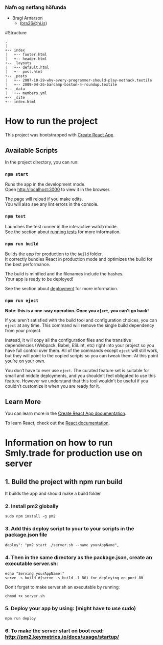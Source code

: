 
### Nafn og netfang höfunda

- Bragi Arnarson
    - (bra26@hi.is)

#Structure
```
.
|  
+-- index
|   +-- footer.html
|   +-- header.html
+-- _layouts
|   +-- default.html
|   +-- post.html
+-- _posts
|   +-- 2007-10-29-why-every-programmer-should-play-nethack.textile
|   +-- 2009-04-26-barcamp-boston-4-roundup.textile
+-- _data
|   +-- members.yml
+-- _site
+-- index.html
```

# How to run the project

This project was bootstrapped with [Create React App](https://github.com/facebook/create-react-app).

## Available Scripts

In the project directory, you can run:

### `npm start`

Runs the app in the development mode.<br>
Open [http://localhost:3000](http://localhost:3000) to view it in the browser.

The page will reload if you make edits.<br>
You will also see any lint errors in the console.

### `npm test`

Launches the test runner in the interactive watch mode.<br>
See the section about [running tests](https://facebook.github.io/create-react-app/docs/running-tests) for more information.

### `npm run build`

Builds the app for production to the `build` folder.<br>
It correctly bundles React in production mode and optimizes the build for the best performance.

The build is minified and the filenames include the hashes.<br>
Your app is ready to be deployed!

See the section about [deployment](https://facebook.github.io/create-react-app/docs/deployment) for more information.

### `npm run eject`

**Note: this is a one-way operation. Once you `eject`, you can’t go back!**

If you aren’t satisfied with the build tool and configuration choices, you can `eject` at any time. This command will remove the single build dependency from your project.

Instead, it will copy all the configuration files and the transitive dependencies (Webpack, Babel, ESLint, etc) right into your project so you have full control over them. All of the commands except `eject` will still work, but they will point to the copied scripts so you can tweak them. At this point you’re on your own.

You don’t have to ever use `eject`. The curated feature set is suitable for small and middle deployments, and you shouldn’t feel obligated to use this feature. However we understand that this tool wouldn’t be useful if you couldn’t customize it when you are ready for it.

## Learn More

You can learn more in the [Create React App documentation](https://facebook.github.io/create-react-app/docs/getting-started).

To learn React, check out the [React documentation](https://reactjs.org/).

# Information on how to run Smly.trade for production use on server

## 1. Build the project with npm run build

It builds the app and should make a build folder

### 2. Install pm2 globally
`sudo npm install -g pm2`

### 3. Add this deploy script to your to your scripts in the package.json file

`deploy": "pm2 start ./server.sh --name yourAppName",`

### 4. Then in the same directory as the package.json, create an executable server.sh:
```
echo "Serving yourAppName!"
serve -s build #(serve -s build -l 80) for deploying on port 80
```

Don't forget to make server.sh an executable by running:

`chmod +x server.sh`

### 5. Deploy your app by using: (might have to use sudo)
`npm run deploy`

### 6. To make the server start on boot read: http://pm2.keymetrics.io/docs/usage/startup/
